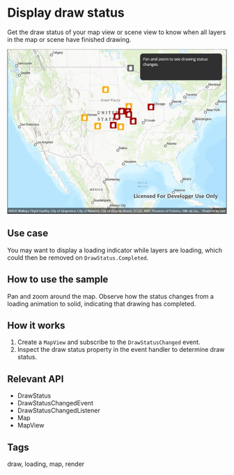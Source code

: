 # Display draw status

Get the draw status of your map view or scene view to know when all layers in the map or scene have finished drawing.

![Image of display drawing status](displaydrawingstatus.jpg)

## Use case

You may want to display a loading indicator while layers are loading, which could then be removed on `DrawStatus.Completed`.

## How to use the sample

Pan and zoom around the map. Observe how the status changes from a loading animation to solid, indicating that drawing has completed.

## How it works

1. Create a `MapView` and subscribe to the `DrawStatusChanged` event.
2. Inspect the draw status property in the event handler to determine draw status.

## Relevant API

* DrawStatus
* DrawStatusChangedEvent
* DrawStatusChangedListener
* Map
* MapView

## Tags

draw, loading, map, render
